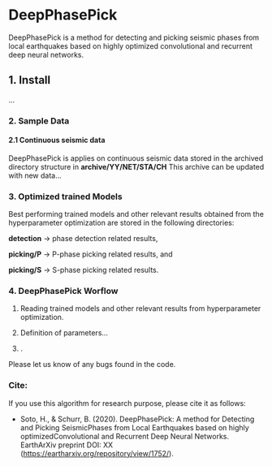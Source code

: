 # DeepPhasePick
DeepPhasePick is a method for detecting and picking seismic phases from local earthquakes based on highly optimized convolutional and recurrent deep neural networks.

## 1. Install

...

### 2. Sample Data

#### 2.1 Continuous seismic data

DeepPhasePick is applies on continuous seismic data stored in the archived directory structure in **archive/YY/NET/STA/CH**
This archive can be updated with new data...

### 3. Optimized trained Models

Best performing trained models and other relevant results obtained from the hyperparameter optimization are stored in the following directories: 

**detection** -> phase detection related results,

**picking/P** -> P-phase picking related results, and


**picking/S** -> S-phase picking related results.

### 4. DeepPhasePick Worflow

1) Reading trained models and other relevant results from hyperparameter
optimization.

2) Definition of parameters...

3) .


Please let us know of any bugs found in the code.


### Cite:
If you use this algorithm for research purpose, please cite it as follows:

- Soto, H., & Schurr, B. (2020). DeepPhasePick: A method for Detecting and Picking SeismicPhases from Local Earthquakes based on highly
optimizedConvolutional and Recurrent Deep Neural Networks. EarthArXiv preprint DOI: XX (https://eartharxiv.org/repository/view/1752/).
